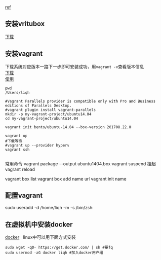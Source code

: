 [ref](http://blog.csdn.net/zhouhuakang/article/details/51098066)
## 安装vritubox
[下载](http://www.oracle.com/technetwork/server-storage/virtualbox/downloads/index.html)
## 安装vagrant
下载系统对应版本一路下一步即可安装成功，用`vagrant -v`查看版本信息  
[下载](https://www.vagrantup.com/downloads.html)  
[使用](https://www.vagrantup.com/docs/cli)

```
pwd
/Users/liqh

#Vagrant Parallels provider is compatible only with Pro and Business editions of Parallels Desktop.
#vagrant plugin install vagrant-parallels
mkdir -p my-vagrant-project/ubuntu14.04
cd my-vagrant-project/ubuntu14.04

vagrant init bento/ubuntu-14.04 --box-version 201708.22.0

vagrant up
#下载等待
#vagrant up --provider hyperv
vagrant ssh


```
常用命令
vagrant package --output ubuntu1404.box
vagrant suspend 挂起
vagrant reload

vagrant box list
vagrant box add name url
vagrant init name

## 配置vagrant
sudo useradd -d /home/liqh -m -s /bin/zsh

## 在虚拟机中安装docker
[docker](https://www.docker.com/)  
linux中可以用下面方式安装
```
sudo wget -qO- https://get.docker.com/ | sh #要fq
sudo usermod -aG docker liqh #加入docker用户组
```
